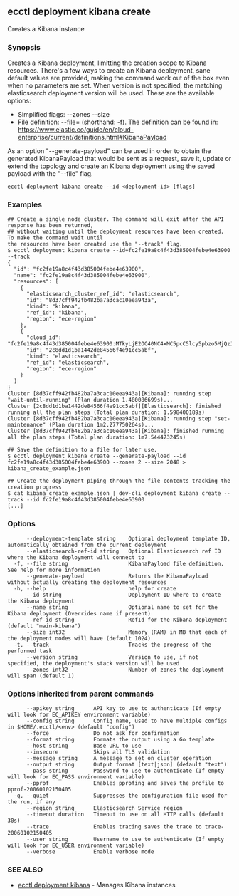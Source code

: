 ## ecctl deployment kibana create

Creates a Kibana instance

### Synopsis

Creates a Kibana deployment, limitting the creation scope to Kibana resources.
There's a few ways to create an Kibana deployment, sane default values are provided, making
the command work out of the box even when no parameters are set. When version is not specified,
the matching elasticsearch deployment version will be used. These are the available options:

  * Simplified flags: --zones <zone count> --size <node memory in MB>
  * File definition: --file=<file path> (shorthand: -f). The definition can be found in:
    https://www.elastic.co/guide/en/cloud-enterprise/current/definitions.html#KibanaPayload

As an option "--generate-payload" can be used in order to obtain the generated KibanaPayload
that would be sent as a request, save it, update or extend the topology and create an Kibana
deployment using the saved payload with the "--file" flag.

```
ecctl deployment kibana create --id <deployment-id> [flags]
```

### Examples

```
## Create a single node cluster. The command will exit after the API response has been returned, 
## without waiting until the deployment resources have been created. To make the command wait until
the resources have been created use the "--track" flag.
$ ecctl deployment kibana create --id=fc2fe19a8c4f43d385004febe4e63900 --track
{
  "id": "fc2fe19a8c4f43d385004febe4e63900",
  "name": "fc2fe19a8c4f43d385004febe4e63900",
  "resources": [
    {
      "elasticsearch_cluster_ref_id": "elasticsearch",
      "id": "8d37cff942fb482ba7a3cac10eea943a",
      "kind": "kibana",
      "ref_id": "kibana",
      "region": "ece-region"
    },
    {
      "cloud_id": "fc2fe19a8c4f43d385004febe4e63900:MTkyLjE2OC40NC4xMC5pcC5lcy5pbzo5MjQzJDJjOGRkMWQxYmExNDQyZGU4NDU2NmY0ZTkxY2M1YWJmJDhkMzdjZmY5NDJmYjQ4MmJhN2EzY2FjMTBlZWE5NDNh",
      "id": "2c8dd1d1ba1442de84566f4e91cc5abf",
      "kind": "elasticsearch",
      "ref_id": "elasticsearch",
      "region": "ece-region"
    }
  ]
}
Cluster [8d37cff942fb482ba7a3cac10eea943a][Kibana]: running step "wait-until-running" (Plan duration 1.480086699s)...
Cluster [2c8dd1d1ba1442de84566f4e91cc5abf][Elasticsearch]: finished running all the plan steps (Total plan duration: 1.598400189s)
Cluster [8d37cff942fb482ba7a3cac10eea943a][Kibana]: running step "set-maintenance" (Plan duration 1m2.277750264s)...
Cluster [8d37cff942fb482ba7a3cac10eea943a][Kibana]: finished running all the plan steps (Total plan duration: 1m7.544473245s)

## Save the definition to a file for later use.
$ ecctl deployment kibana create --generate-payload --id fc2fe19a8c4f43d385004febe4e63900 --zones 2 --size 2048 > kibana_create_example.json

## Create the deployment piping through the file contents tracking the creation progress
$ cat kibana_create_example.json | dev-cli deployment kibana create --track --id fc2fe19a8c4f43d385004febe4e63900
[...]
```

### Options

```
      --deployment-template string    Optional deployment template ID, automatically obtained from the current deployment
      --elasticsearch-ref-id string   Optional Elasticsearch ref ID where the Kibana deployment will connect to
  -f, --file string                   KibanaPayload file definition. See help for more information
      --generate-payload              Returns the KibanaPayload without actually creating the deployment resources
  -h, --help                          help for create
      --id string                     Deployment ID where to create the Kibana deployment
      --name string                   Optional name to set for the Kibana deployment (Overrides name if present)
      --ref-id string                 RefId for the Kibana deployment (default "main-kibana")
      --size int32                    Memory (RAM) in MB that each of the deployment nodes will have (default 1024)
  -t, --track                         Tracks the progress of the performed task
      --version string                Version to use, if not specified, the deployment's stack version will be used
      --zones int32                   Number of zones the deployment will span (default 1)
```

### Options inherited from parent commands

```
      --apikey string      API key to use to authenticate (If empty will look for EC_APIKEY environment variable)
      --config string      Config name, used to have multiple configs in $HOME/.ecctl/<env> (default "config")
      --force              Do not ask for confirmation
      --format string      Formats the output using a Go template
      --host string        Base URL to use
      --insecure           Skips all TLS validation
      --message string     A message to set on cluster operation
      --output string      Output format [text|json] (default "text")
      --pass string        Password to use to authenticate (If empty will look for EC_PASS environment variable)
      --pprof              Enables pprofing and saves the profile to pprof-20060102150405
  -q, --quiet              Suppresses the configuration file used for the run, if any
      --region string      Elasticsearch Service region
      --timeout duration   Timeout to use on all HTTP calls (default 30s)
      --trace              Enables tracing saves the trace to trace-20060102150405
      --user string        Username to use to authenticate (If empty will look for EC_USER environment variable)
      --verbose            Enable verbose mode
```

### SEE ALSO

* [ecctl deployment kibana](ecctl_deployment_kibana.md)	 - Manages Kibana instances


